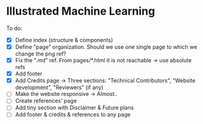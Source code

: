 # Illustrated Machine Learning

To do:

- [x] Define index (structure & components)
- [x] Define "page" organization. Should we use one single page to which we change the png ref?
- [x] Fix the ".md" ref. From pages/*.html it is not reachable -> use absolute refs
- [x] Add footer
- [x] Add Credits page -> Three sections: "Technical Contributors", "Website development", "Reviewers" (if any) 
- [ ] Make the website responsive -> Almost.. 
- [ ] Create references' page
- [ ] Add tiny section with Disclaimer & Future plans
- [ ] Add footer & credits & references to any page
